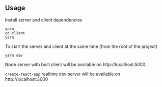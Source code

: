 ## Usage

Install server and client dependencies

```
yarn
cd client
yarn
```

To start the server and client at the same time (from the root of the project)

```
yarn dev
```
Node server with built client will be available on http://localhost:5000

`create-react-app` realtime dev server will be available on http://localhost:3000
